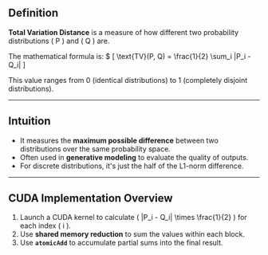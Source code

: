 
## Definition

**Total Variation Distance** is a measure of how different two probability distributions \( P \) and \( Q \) are.

The mathematical formula is:
$
\[
\text{TV}(P, Q) = \frac{1}{2} \sum_i |P_i - Q_i|
\]

This value ranges from 0 (identical distributions) to 1 (completely disjoint distributions).

---

##  Intuition

- It measures the **maximum possible difference** between two distributions over the same probability space.
- Often used in **generative modeling** to evaluate the quality of outputs.
- For discrete distributions, it's just the half of the L1-norm difference.

---

##  CUDA Implementation Overview

1. Launch a CUDA kernel to calculate \( |P_i - Q_i| \times \frac{1}{2} \) for each index \( i \).
2. Use **shared memory reduction** to sum the values within each block.
3. Use **`atomicAdd`** to accumulate partial sums into the final result.
